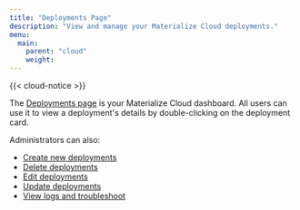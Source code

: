 ```yaml
---
title: "Deployments Page"
description: "View and manage your Materialize Cloud deployments."
menu:
  main:
    parent: "cloud"
    weight:
---
```


{{< cloud-notice >}}

The [Deployments page](http://cloud.materialize.com/deployments) is your Materialize Cloud dashboard. All users can use it to view a deployment's details by double-clicking on the deployment card.

Administrators can also:

* [Create new deployments](../create-deployments)
* [Delete deployments](../delete-deployments)
* [Edit deployments](../edit-deployments)
* [Update deployments](../upgrade-deployments)
* [View logs and troubleshoot](../troubleshoot-cloud)
